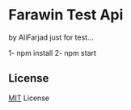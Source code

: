 # Farawin Test Api
by AliFarjad
just for test...

1- npm install
2- npm start

## License
[MIT](LICENSE) License